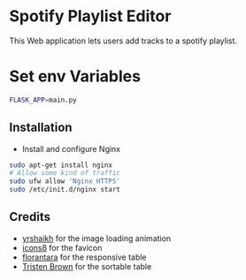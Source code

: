 # Spotify Playlist Editor

This Web application lets users add tracks to a spotify playlist. 

# Set env Variables

```bash
FLASK_APP=main.py
```


## Installation

+ Install and configure Nginx

```bash
sudo apt-get install nginx
# Allow some kind of traffic
sudo ufw allow 'Nginx HTTPS'
sudo /etc/init.d/nginx start
```


## Credits

+ [yrshaikh](https://jsfiddle.net/yrshaikh/241kvhjo/?utm_source=website&utm_medium=embed&utm_campaign=241kvhjo) for the image loading animation
+ [icons8](https://icons8.com/) for the favicon
+ [florantara](https://codepen.io/florantara/pen/dROvdb) for the responsive table
+ [Tristen Brown](https://github.com/tristen/tablesort/) for the sortable table
